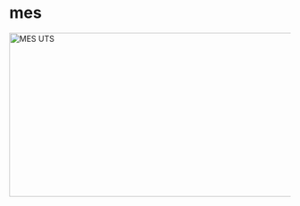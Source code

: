 # mes
<img width="1227" height="294" alt="MES UTS" src="https://github.com/user-attachments/assets/673c27b6-ff34-4f72-9dca-d1c2cf2679cd" />
